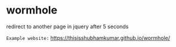 # wormhole
redirect to another page in jquery after 5 seconds

`Example website:`  https://thisisshubhamkumar.github.io/wormhole/

